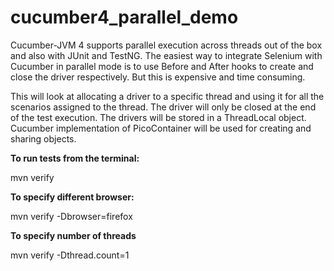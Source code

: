 # cucumber4_parallel_demo

Cucumber-JVM 4 supports parallel execution across threads out of the box and also with JUnit and TestNG. The easiest way to integrate Selenium with Cucumber in parallel mode is to use Before and After hooks to create and close the driver respectively. But this is expensive and time consuming.

This will look at allocating a driver to a specific thread and using it for all the scenarios assigned to the thread. The driver will only be closed at the end of the test execution. The drivers will be stored in a ThreadLocal object. Cucumber implementation of PicoContainer will be used for creating and sharing objects.


<strong>To run tests from the terminal:</strong>

mvn verify

<strong>To specify different browser:</strong>

mvn verify -Dbrowser=firefox

<strong>To specify number of threads</strong>

mvn verify -Dthread.count=1
